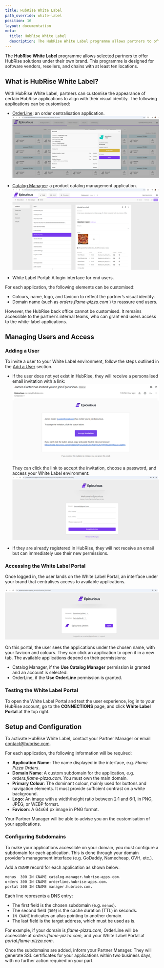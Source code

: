 ```yaml
---
title: HubRise White Label
path_override: white-label
position: 16
layout: documentation
meta:
  title: HubRise White Label
  description: The HubRise White Label programme allows partners to offer HubRise solutions under their own brand.
---
```


The **HubRise White Label** programme allows selected partners to offer HubRise solutions under their own brand. This programme is designed for software vendors, resellers, and chains with at least ten locations.

## What is HubRise White Label?

With HubRise White Label, partners can customise the appearance of certain HubRise applications to align with their visual identity. The following applications can be customised:

- [OrderLine](/apps/orderline/overview): an order centralisation application.
  ![OrderLine](./images/024-white-label-orderline.png)

- [Catalog Manager](/apps/catalog-manager/overview): a product catalog management application.
  ![Catalog Manager](./images/023-white-label-catalog-manager.png)

- White Label Portal: A login interface for end users.

For each application, the following elements can be customised:

- Colours, name, logo, and favicon to reflect the partner’s visual identity.
- Domain name (such as _orders.flame-pizza.com_ ) to reassure end users.

However, the HubRise back office cannot be customised. It remains accessible to the partner’s internal teams, who can grant end users access to the white-label applications.

## Managing Users and Access

### Adding a User

To invite a user to your White Label environment, follow the steps outlined in the [Add a User](/docs/permissions#add-user) section.

- If the user does not yet exist in HubRise, they will receive a personalised email invitation with a link:
  ![Invitation Email](./images/025-white-label-email.png)

  They can click the link to accept the invitation, choose a password, and access your White Label environment:
  ![Set Password](./images/030-white-label-password-setup.png)

- If they are already registered in HubRise, they will not receive an email but can immediately use their new permissions.

### Accessing the White Label Portal

Once logged in, the user lands on the White Label Portal, an interface under your brand that centralises access to available applications.

![White Label Portal](./images/026-white-label-portal.png)

On this portal, the user sees the applications under the chosen name, with your favicon and colours. They can click an application to open it in a new tab. The available applications depend on their permissions:

- Catalog Manager, if the **Use Catalog Manager** permission is granted and an account is selected.
- OrderLine, if the **Use OrderLine** permission is granted.

### Testing the White Label Portal

To open the White Label Portal and test the user experience, log in to your HubRise account, go to the **CONNECTIONS** page, and click **White Label Portal** at the top right.

## Setup and Configuration

To activate HubRise White Label, contact your Partner Manager or email contact@hubrise.com.

For each application, the following information will be required:

- **Application Name**: The name displayed in the interface, e.g. _Flame Pizza Orders_.
- **Domain Name**: A custom subdomain for the application, e.g. _orders.flame-pizza.com_. You must own the main domain.
- **Primary Colour**: The dominant colour, mainly used for buttons and navigation elements. It must provide sufficient contrast on a white background.
- **Logo**: An image with a width/height ratio between 2:1 and 6:1, in PNG, JPEG, or WEBP format.
- **Favicon**: A 64x64 px image in PNG format.

Your Partner Manager will be able to advise you on the customisation of your applications.

### Configuring Subdomains

To make your applications accessible on your domain, you must configure a subdomain for each application. This is done through your domain provider’s management interface (e.g. GoDaddy, Namecheap, OVH, etc.).

Add a `CNAME` record for each application as shown below:

```
menus  300 IN CNAME catalog-manager.hubrise-apps.com.
orders 300 IN CNAME orderline.hubrise-apps.com.
portal 300 IN CNAME manager.hubrise.com.
```

Each line represents a DNS entry:

- The first field is the chosen subdomain (e.g. `menus`).
- The second field (`300`) is the cache duration (TTL) in seconds.
- `IN CNAME` indicates an alias pointing to another domain.
- The last field is the target address, which must be used as is.

For example, if your domain is _flame-pizza.com_, OrderLine will be accessible at _orders.flame-pizza.com_, and your White Label Portal at _portal.flame-pizza.com_.

Once the subdomains are added, inform your Partner Manager. They will generate SSL certificates for your applications within two business days, with no further action required on your part.
